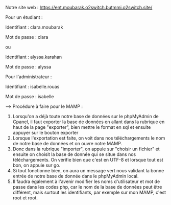 Notre site web :
https://ent.moubarak.o2switch.butmmi.o2switch.site/

Pour un étudiant : 

Identifiant : clara.moubarak

Mot de passe : clara

ou

Identifiant : alyssa.karahan

Mot de passe : alyssa

Pour l'administrateur : 

Identifiant : isabelle.rouas

Mot de passe : isabelle

--> Procédure à faire pour le MAMP : 

1. Lorsqu'on a déjà toute notre base de données sur le phpMyAdmin de Cpanel, il faut exporter la base de données en allant dans la rubrique en haut de la page "exporter", bien mettre le format en sql et ensuite appuyer sur le bouton exporter
2. Lorsque l'exportation est faite, on voit dans nos téléchargements le nom de notre base de données et on ouvre notre MAMP. 
3. Donc dans la rubrique "importer", on appuie sur "choisir un fichier" et ensuite on choisit la base de donnée qui se situe dans nos téléchargements. On vérifie bien que c'est en UTF-8 et lorsque tout est bon, on appuie sur go. 
4. Si tout fonctionne bien, on aura un message vert nous validant la bonne entrée de notre base de donnée dans le phpMyAdmin local.
5. Il faudra également à l'avenir modifier les noms d'utilisateur et mot de passe dans les codes php, car le nom de la base de données peut être différent, mais surtout les identifiants, par exemple sur mon MAMP, c'est root et root.
